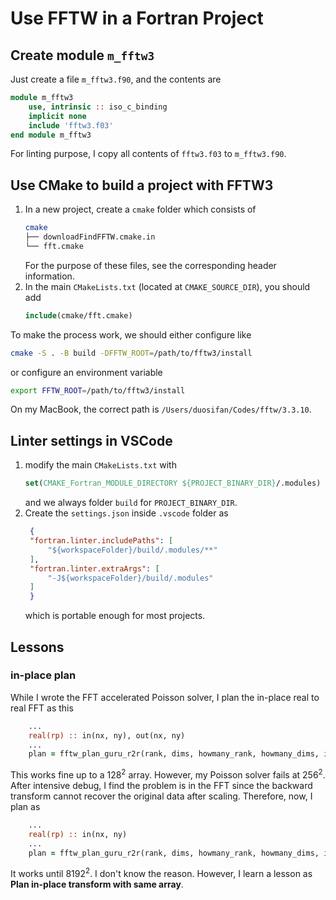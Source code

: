 # Use FFTW in a Fortran Project

## Create module `m_fftw3`
Just create a file `m_fftw3.f90`, and the contents are
```fortran
module m_fftw3
    use, intrinsic :: iso_c_binding
    implicit none
    include 'fftw3.f03'
end module m_fftw3
```
For linting purpose, I copy all contents of `fftw3.f03` to `m_fftw3.f90`.

## Use CMake to build a project with FFTW3
1. In a new project, create a `cmake` folder which consists of
    ```bash
    cmake
    ├── downloadFindFFTW.cmake.in
    └── fft.cmake
    ```
    For the purpose of these files, see the corresponding header information.
2. In the main `CMakeLists.txt` (located at `CMAKE_SOURCE_DIR`), you should add
    ```cmake
    include(cmake/fft.cmake)
    ```
To make the process work, we should either configure like
```bash
cmake -S . -B build -DFFTW_ROOT=/path/to/fftw3/install
```
or configure an environment variable
```bash
export FFTW_ROOT=/path/to/fftw3/install
```
On my MacBook, the correct path is `/Users/duosifan/Codes/fftw/3.3.10`.

## Linter settings in VSCode
1. modify the main `CMakeLists.txt` with
    ```cmake
    set(CMAKE_Fortran_MODULE_DIRECTORY ${PROJECT_BINARY_DIR}/.modules)
    ```
    and we always folder `build` for `PROJECT_BINARY_DIR`.
2. Create the `settings.json` inside `.vscode` folder as
   ```json
    {
    "fortran.linter.includePaths": [
        "${workspaceFolder}/build/.modules/**"
    ],
    "fortran.linter.extraArgs": [
        "-J${workspaceFolder}/build/.modules"
    ]
    }
   ```
    which is portable enough for most projects.
## Lessons
### in-place plan
While I wrote the FFT accelerated Poisson solver, I plan the in-place real to
real FFT as this
```fortran
    ...
    real(rp) :: in(nx, ny), out(nx, ny)
    ...
    plan = fftw_plan_guru_r2r(rank, dims, howmany_rank, howmany_dims, in, out, [itype], FFTW_ESTIMATE)
```
This works fine up to a $128^2$ array. However, my Poisson solver fails at $256^2$.
After intensive debug, I find the problem is in the FFT since the backward transform
cannot recover the original data after scaling. Therefore, now, I plan as
```fortran
    ...
    real(rp) :: in(nx, ny)
    ...
    plan = fftw_plan_guru_r2r(rank, dims, howmany_rank, howmany_dims, in, in, [itype], FFTW_ESTIMATE)
```
It works until $8192^2$. I don't know the reason. However, I learn a lesson as
**Plan in-place transform with same array**.